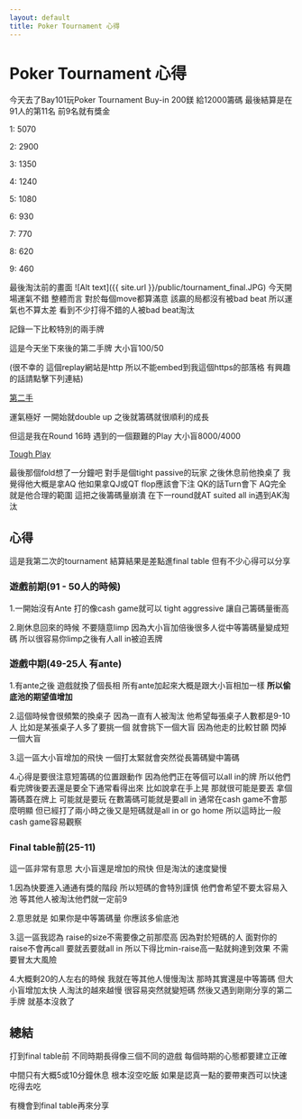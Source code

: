```yaml
---
layout: default
title: Poker Tournament 心得
---
```


# Poker Tournament 心得
今天去了Bay101玩Poker Tournament Buy-in 200鎂 給12000籌碼 最後結算是在91人的第11名 前9名就有獎金

1: 5070

2: 2900

3: 1350

4: 1240

5: 1080

6: 930

7: 770

8: 620

9: 460

最後淘汰前的畫面
![Alt text]({{ site.url }}/public/tournament_final.JPG)
今天開場運氣不錯 整體而言 對於每個move都算滿意 該贏的局都沒有被bad beat 所以運氣也不算太差 看到不少打得不錯的人被bad beat淘汰 

記錄一下比較特別的兩手牌

這是今天坐下來後的第二手牌 大小盲100/50

(很不幸的 這個replay網站是http 所以不能embed到我這個https的部落格 有興趣的話請點擊下列連結)

[第二手](http://www.pelopoker.com/show_replayer.php?id=9884604800&hostid=1000)

運氣極好 一開始就double up 之後就籌碼就很順利的成長

但這是我在Round 16時 遇到的一個艱難的Play 大小盲8000/4000

[Tough Play](http://www.pelopoker.com/show_replayer.php?id=3586061645&hostid=1000)

最後那個fold想了一分鐘吧 對手是個tight passive的玩家 之後休息前他換桌了 我覺得他大概是拿AQ 他如果拿QJ或QT flop應該會下注 QK的話Turn會下 AQ完全就是他合理的範圍 這把之後籌碼量崩潰 在下一round就AT suited all in遇到AK淘汰

## 心得

這是我第二次的tournament 結算結果是差點進final table 但有不少心得可以分享

### 遊戲前期(91 - 50人的時候)

1.一開始沒有Ante 打的像cash game就可以 tight aggressive 讓自己籌碼量衝高

2.剛休息回來的時候 不要隨意limp 因為大小盲加倍後很多人從中等籌碼量變成短碼 所以很容易你limp之後有人all in被迫丟牌

### 遊戲中期(49-25人 有ante)

1.有ante之後 遊戲就換了個長相 所有ante加起來大概是跟大小盲相加一樣 **所以偷底池的期望值增加**

2.這個時候會很頻繁的換桌子 因為一直有人被淘汰 他希望每張桌子人數都是9-10人 
比如是某張桌子人多了要挑一個 就會挑下一個大盲 因為他走的比較甘願 閃掉一個大盲 

3.這一區大小盲增加的飛快 一個打太緊就會突然從長籌碼變中籌碼 

4.心得是要很注意短籌碼的位置跟動作 因為他們正在等個可以all in的牌 所以他們看完牌後要丟還是要全下通常看得出來 比如說拿在手上晃 那就很可能是要丟 拿個籌碼蓋在牌上 可能就是要玩 在數籌碼可能就是要all in 通常在cash game不會那麼明顯 但已經打了兩小時之後又是短碼就是all in or go home 所以這時比一般cash game容易觀察

### Final table前(25-11)

這一區非常有意思 大小盲還是增加的飛快 但是淘汰的速度變慢

1.因為快要進入通通有獎的階段 所以短碼的會特別謹慎 他們會希望不要太容易入池 等其他人被淘汰他們就一定前9 

2.意思就是 如果你是中等籌碼量 你應該多偷底池 

3.這一區我認為 raise的size不需要像之前那麼高 因為對於短碼的人 面對你的raise不會再call 要就丟要就all in 所以下得比min-raise高一點就夠達到效果 不需要冒太大風險

4.大概剩20的人左右的時候 我就在等其他人慢慢淘汰 那時其實還是中等籌碼 但大小盲增加太快 人淘汰的越來越慢 很容易突然就變短碼 然後又遇到剛剛分享的第二手牌 就基本沒救了

## 總結

打到final table前 不同時期長得像三個不同的遊戲 每個時期的心態都要建立正確

中間只有大概5或10分鐘休息 根本沒空吃飯 如果是認真一點的要帶東西可以快速吃得去吃

有機會到final table再來分享
